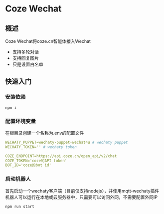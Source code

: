 # Coze Wechat

## 概述

Coze Wechat将coze.cn智能体接入Wechat

- 支持多轮对话
- 支持回复图片
- 只是设置白名单

## 快速入门

### 安装依赖

```shell
npm i 
```

### 配置环境变量

在根目录创建一个名称为.env的配置文件

```yaml
WECHATY_PUPPET=wechaty-puppet-wechat4u # wechaty puppet
WECHATY_TOKEN='' # wechaty token

COZE_ENDPOINT=https://api.coze.cn/open_api/v2/chat
COZE_TOKEN='coze的API token'
BOT_ID='coze的bot id'
```

### 启动机器人

首先启动一个wechaty客户端（目前仅支持nodejs），并使用mqtt-wechaty插件
机器人可以运行在本地或云服务器中，只需要可以访问外网，不需要配置外网IP

```shell
npm run start
```
